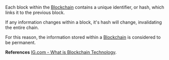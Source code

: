 Each block within the [Blockchain](#WhatIsABlockchain) contains a unique identifier, or hash, which links
it to the previous block.

If any information changes within a block, it's hash will change, invalidating the
entire chain.

For this reason, the information stored within a [Blockchain](#WhatIsABlockchain) is considered to be permanent.

**References**
[IG.com - What is Blockchain Technology](https://www.ig.com/en/trading-strategies/what-is-blockchain-technology--200710).
